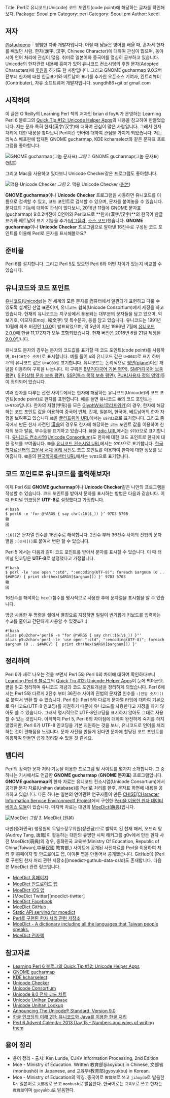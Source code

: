 Title:    Perl로 유니코드(Unicode) 코드 포인트(code point)에 해당하는 글자를 확인해보자.
Package:  Seoul.pm
Category: perl
Category: Seoul.pm
Author:   keedi

저자
-----

[@studioego][twitter-studioego] - 평범한 자바 개발자입니다.
어릴 때 남들은 영어를 배울 때, 혼자서 한자를 배웠던 사람.
한자(漢字, 汉字, Chinese Character)에 대하여 관심이 많으며, 동아시아 언어 처리에 관심이 많음.
취미로 일본어와 중국어를 열심히 공부하고 있습니다.
Unicode의 한자관련 내용에 흥미가 있어 유니코드 컨소시엄의 후원 문자(Adopted Characters)에 [후원][unicode-adoption]을 하기도 한 사람입니다.
그리고 GNOME gucharmap 9.0.2버전부터 한자에 대한 한글표기와 베트남어 표기를 추가한 오픈소스 기여자, 컨트리뷰터(Contributer), 자유 소프트웨어 개발자입니다.
sungdh86+git _at_ gmail.com


시작하며
---------

이 글은 O’Reilly의 Learning Perl 책의 저자인 brian d foy씨가 운영하는 Learning Perl 6 블로그의
[Quick Tip #12: Unicode Helper Apps][home-lp6-quicktip-12]의 내용을 참고하여 만들었습니다.
저는 문자 특히 한자(漢字/汉字)에 대하여 관심이 많은 사람입니다.
그래서 한자 처리에 대한 내용을 찾다보니 Perl이란 언어에 대하여 관심을 가지게 되었습니다.
저는 리눅스 배포판에 탑재된 GNOME gucharmap, KDE kcharselect와 같은 문자표 프로그램을 좋아합니다.

![GNOME gucharmap(그놈 문자표)][img-1-resize]
*그림 1.* GNOME gucharmap(그놈 문자표) ([원본][img-1])

그리고 Mac을 사용하고 있다보니 Unicode Checker같은 프로그램도 좋아합니다.

![맥용 Unicode Checker][img-1-resize]
*그림 2.* 맥용 Unicode Checker ([원본][img-1])

**GNOME gucharmap**이나 **Unicode Checker** 프로그램을 사용하면 유니코드를
이름으로 검색할 수 있고, 코드 포인트로 검색할 수 있으며, 문자를 붙여놓을 수 있습니다.
문자표의 기능에 대하여 관심이 많다보니, 2016년 11월에 GNOME 문자표(gucharmap) 9.0.2버전에
C언어와 Perl코드로 **한자(漢字/汉字)**의 한국어 한글 표기와 베트남어 표기 기능을
추가([버그질라][gucharmap-patch-bug], [소스 코드][gucharmap-patch-source])했습니다.
**GNOME gucharmap**이나 **Unicode Checker** 프로그램으로 알아낸
16진수로 구성된 코드 포인트를 이용해 Perl로 문자를 표시해볼까요?


준비물
-------

Perl 6를 설치합니다.
그리고 Perl 5도 있으면 Perl 6와 어떤 차이가 있는지 비교할 수 있습니다.


유니코드와 코드 포인트
-----------------------

[유니코드(Unicode)][wiki-unicode]는 전 세계의 모든 문자를 컴퓨터에서 일관되게 표현하고 다룰 수 있도록 설계된 산업 표준이며,
유니코드 협회(Unicode Consortium)에서 제정을 하고 있습니다.
현재의 유니코드는 지구상에서 통용되는 대부분의 문자들을 담고 있으며,
악보기호, 이모지(Emoji, 絵文字) 및 특수문자, 등을 담고 있습니다.
유니코드는 1991년 10월에 최초 버전인 [1.0.0][unicode-ver-1.0.0]이 발표되었으며,
약 5년이 지난 1996년 7월에 [유니코드 2.0.0][unicode-ver-2.0.0]에 한글 11,172자가 모두 포함되었습니다.
현재 버전은 2016년 6월 21일 제정된 [9.0.0][unicode-ver-9.0.0]입니다.

유니코드 문자의 경우는 문자의 코드값를 표기할 때 코드 포인트(code point)를 사용하며, `U+[16진수 숫자]`로 표시합니다.
예를 들어 `A`의 유니코드 값은 `U+0041`로 표기 하며 `가`’의 유니코드 값은 `U+AC00로` 표기합니다.
유니코드는 논리적으로 [평면(plane)][wiki-unicode-plane]이란 개념을 이용하여 구획을 나눕니다.
이 구획은 [BMP(다국어 기본 평면)][wiki-unicode-plane-bmp], [SMP(다국어 보충 평면)][wiki-unicode-plane-smp],
[SIP(상형 문자 보충 평면)][wiki-unicode-plane-sip], [SSP(특수 목적 보충 평면)][wiki-unicode-plane-ssp],
[PUA(사용자 정의 영역)][wiki-unicode-plane-pua]등이 정의되어 있습니다.

여러 한자를 다루는 관련 사이트에서는 한자에 해당하는 유니코드(Unicode)의 코드 포인트(code point)로 한자를 표현합니다.
예를 들면 유니코드 `韓`의 코드 포인트는 `U+97D3`입니다.
한자의 자형(字形)을 모은 [GlyphWiki(글리프위키)][glyphwiki]의 경우,
한자에 해당하는 코드 포인트 값을 이용하여 중국어 번체, 간체, 일본어, 한국어, 베트남어의 한자 자형을 보여주고 있습니다
`韓`을 [글리프위키 URL][glyphwiki-u97d3]에서는 `u97d3`으로 표기합니다.
그리고 중국에서 만든 한자 사전인 [漢典][zdic]의 경우도 한자에 해당하는 코드 포인트 값을 이용하여 한자의 뜻과 발음, 부수등을 표기하고 있습니다.
`韓`을 [zdic URL][zdic-u97d3]에서는 `97D3`으로 표기합니다.
[유니코드 컨소시엄(Unicode Consortium)][unicode]도 한자에 대한 코드 포인트로 한자에 대한 정보를 보여줍니다.
`韓`을 [유니코드 컨소시엄 URL][unicode-u97d3]에서는 `97D3`으로 표기합니다.
[한국학자료센터의 고문서 서체 용례 사전][kostma-segment]도 코드 포인트를 이용하여 한자에 대한 정보를 보여줍니다.
`韓`을의 [한국학자료센터 URL][kostma-segment-u97d3]에서는 `97D3`으로 표기합니다.


코드 포인트로 유니코드를 출력해보자!
-------------------------------------

이제 Perl 6로 **GNOME gucharmap**이나 **Unicode Checker**같은 나만의 프로그램을 작성할 수 있습니다.
코드 포인트를 받아서 문자를 표시하는 방법은 다음과 같습니다.
이 때 터미널 인코딩은 **UTF-8**로 설정했다고 가정합니다.

    #!bash
    $ perl6 -e 'for @*ARGS { say chr(:16($_)) }’ 97D3 570B
    韓
    國

`:16()`은 문자열 인수를 16진수로 해석합니다.
2진수 부터 36진수 사이의 진법의 문자열을 `:[숫자]()`로 붙여서 변환 할 수 있습니다.

Perl 5 에서는 다음과 같이 코드 포인트를 받아서 문자를 표시할 수 있습니다.
이 때 터미널 인코딩은 **UTF-8**로 설정했다고 가정합니다.

    #!bash
    $ perl -le 'use open ":std", ":encoding(UTF-8)"; foreach $argnum (0 .. $#ARGV) { print chr(hex($ARGV[$argnum])) }' 97D3 5703
    韓
    國

16진수를 해석하는 `hex()`함수를 명시적으로 사용한 후에 문자열을 표시함을 알 수 있습니다.

방금 사용한 두 명령을 쉘에서 별칭으로 지정하면
일일이 번거롭게 키보드를 입력하는 수고를 줄이고 간단하게 사용할 수 있겠죠? :)

    #!bash
    alias p6u2char='perl6 -e "for @*ARGS { say chr(:16(\$_)) }"'
    alias p5u2char='perl -le 'use open ":std", ":encoding(UTF-8)"; foreach $argnum (0 .. $#ARGV) {  print chr(hex($ARGV[$argnum])) }'


정리하며
---------

Perl 6가 새로 나오는 것을 보면서 Perl 5와 Perl 6의 차이에 대하여 확인하다보니
[Learning Perl 6 블로그][home-lp6]의 [Quick Tip #12: Unicode Helper Apps][home-lp6-quicktip-12]이 눈에 띄더군요.
글을 읽고 정리하며 유니코드 개념과 코드 포인트개념을 정리하게 되었습니다.
Perl 6에서는 Perl 5와 다르게 2진수 부터 36진수 사이의 진법의 문자열 인수를 `:[진법 숫자]()`로 붙여서 변환 할 수 있습니다.
Perl 6는 Perl 5와 다르게 문자열 타입에 대하여 기본으로 유니코드(UTF-8 인코딩)를 지원하기 때문에
유니코드를 사용한다고 지정을 하지 않아도 쓸 수 있습니다.
그래서 명시적으로 UTF-8인코딩을 표시하지 않아도 그대로 사용 할 수 있는 것입니다.
아직까지 Perl 5, Perl 6의 차이점에 대하여 완전하게 숙지를 하지 않았지만,
Perl 6가 UTF-8 인코딩을 기본 지원하는 것을 보니, 유니코드로 언어를 처리하는 것이 편해짐을 느낍니다.
문자 사전을 만들게 된다면 문자에 할당된 코드 포인트를 이용하여 만들면 쉽게 정리할 수 있을 것 같네요.


뱀다리
-------

Perl의 강력한 문자 처리 기능을 이용한 프로그램 및 사이트를 몇가지 소개합니다.
그 중 하나는 기사에서도 언급한 **GNOME gucharmap** (**GNOME 문자표**) 프로그램입니다.
**GNOME gucharmap**의 한자 자료는 유니코드 컨소시엄(Unicode Consortium)에서
공개한 문자 자료(Unihan database)를 Perl로 처리를 한후, 문자표 화면에 내용을 공개하고 있습니다.
다른 하나는 일본의 언어관련 연구자들이 만든 [CHISE(CHaracter Information Service Environment) Project][chise]에서
구현한 [Perl을 이용한 한자 데이터베이스 모듈][chise-perl]이 있습니다.
마지막 차료는 대만의 [MoeDict(萌典)][moedict]입니다.

![MoeDict][img-3-resize]
*그림 3.* MoeDict ([원본][img-3])

대만(중화민국) 행정원의 무임소정무위원(장관급)으로 발탁이 된 천재 해커, 오드리 탕(Audrey Tang, 唐鳳)이 활동하는
대만의 유명한 시빅 해커그룹 g0v에서 만든 한자 사전 MoeDict(萌典)의 경우,
중화민국 교육부(Ministry Of Education, Republic of China[Taiwan],中華民國 教育部,) 사이트에 공개된 사전자료를
Perl을 이용하여 처리 후 홈페이지 및 안드로이드 앱, 아이폰 앱을 만들어서 공개했습니다.
GitHub에 [Perl로 구현된 한자 처리 관련 저장소][moedict-guthub-data-csld]도 존재합니다.
다음은 MoeDict 관련 링크입니다.

- [MoeDict 홈페이지][moedict]
- [MoeDict 안드로이드 앱][moedict-android]
- [MoeDict iOS 앱][moedict-ios]
- [MoeDict Twitter][moedict-tiwtter]
- [MoeDict Facebook][moedict-facebook]
- [MoeDict GitHub][moedict-github]
- [Static API serving for moedict][moedict-github-moedict.tw]
- [Perl로 구현된 한자 처리 관련 저장소][moedict-github-data-csld]
- [MoeDict - A dictionary including all the languages that Taiwan people speaks.][moedict-youtube]
- [MoeDict 전자책][moedict-github-epub]


참고자료
---------

- [Learning Perl 6 블로그의 Quick Tip #12: Unicode Helper Apps][home-lp6-quicktip-12]
- [GNOME gucharmap][gucharmap]
- [KDE kcharselect][kcharselect]
- [Unicode Checker][unicode-checker]
- [Unicode Consortium][unicode]
- [Unicode 9.0 전체 코드 차트][unicode-charts]
- [Unicode Unihan Database][unicode-tr38]
- [Unicode Unihan Lookup][unicode-charts-unihan]
- [Announcing The Unicode® Standard, Version 9.0][unicode-blog-unicode-90]
- [한글 인코딩의 이해 2편: 유니코드와 Java를 이용한 한글 처리][naver-helloworld-unicode]
- [Perl 6 Advent Calendar 2013 Day 15 - Numbers and ways of writing them][perl6-advent-2013-12-15]


용어 정리
----------

- 용어 정리 - 출처: Ken Lunde, CJKV Information Processing, 2nd Edition
- Moe - Ministry of Education. Written 教育部(jiàoyùbù) in Chinese, 文部省(monbushō) in Japanese, and 교육부/教育部(gyoyukbu) in Korean.
- Moe - Ministry of Education의 약칭. 중국어로 `教育部`로 쓰고 `jiàoyùb`로 발음한다.
  일본어로 `文部省`로 쓰고 `monbush`로 발음한다.
  한국어로는 `교육부`로 쓰고 한자는 `教育部`이며 `gyoyukbu`로 발음한다.


[img-1]:                        2016-12-07-1.png
[img-2]:                        2016-12-07-2.png
[img-3]:                        2016-12-07-3.jpg

[img-1-resize]:                 2016-12-07-1_r.png
[img-2-resize]:                 2016-12-07-2_r.png
[img-3-resize]:                 2016-12-07-3_r.jpg

[chise-perl]:                   http://www.chise.org/perl/index.html
[chise]:                        http://www.chise.org/
[glyphwiki-u97d3]:              http://ko.glyphwiki.org/wiki/u97d3
[glyphwiki]:                    http://ko.glyphwiki.org
[gucharmap-patch-bug]:          https://bugzilla.gnome.org/show_bug.cgi?id=773380
[gucharmap-patch-source]:       https://github.com/GNOME/gucharmap/commit/b3614d114bc2158f8e5c4b98797019f3a71d0ba7
[gucharmap]:                    https://wiki.gnome.org/action/show/Apps/Gucharmap
[home-lp6-quicktip-12]:         https://www.learningperl6.com/2016/11/27/quick-tip-12-unicode-helper-apps/
[home-lp6]:                     https://www.learningperl6.com/
[home-perlbrew]:                http://perlbrew.pl/
[kcharselect]:                  https://utils.kde.org/projects/kcharselect/
[kostma-segment-u97d3]:         http://www.kostma.net/segment/segmentList.aspx?unicode=97D3
[kostma-segment]:               http://www.kostma.net/segment/segmentList.aspx
[moedict-android]:              https://goo.gl/MOJVjg
[moedict-facebook]:             https://www.facebook.com/MoeDict/
[moedict-github-data-csld]:     https://github.com/g0v/moedict-data-csld
[moedict-github-epub]:          https://github.com/g0v/moedict-epub
[moedict-github-moedict.tw]:    https://github.com/g0v/moedict.tw
[moedict-github]:               https://github.com/g0v
[moedict-ios]:                  https://goo.gl/rvK7D
[moedict-twitter]:              https://twitter.com/moedict
[moedict-youtube]:              https://www.youtube.com/watch?v=FZTWuMrE4Dg
[moedict]:                      https://moedict.tw/
[naver-helloworld-unicode]:     http://d2.naver.com/helloworld/76650
[perl6-advent-2013-12-15]:      https://perl6advent.wordpress.com/2013/12/15/day-15-numbers-and-ways-of-writing-them/
[twitter-studioego]:            http://twitter.com/#!/studioego
[unicode-adoption]:             http://www.unicode.org/consortium/adopted-characters.html#b5FB7
[unicode-blog-unicode-90]:      http://blog.unicode.org/2016/06/announcing-unicode-standard-version-90.html
[unicode-charts-unihan]:        http://www.unicode.org/charts/unihan.html
[unicode-charts]:               http://www.unicode.org/charts/
[unicode-checker]:              https://earthlingsoft.net/UnicodeChecker/
[unicode-tr38]:                 http://www.unicode.org/reports/tr38/
[unicode-u97d3]:                http://www.unicode.org/cgi-bin/GetUnihanData.pl?codepoint=97D3
[unicode-ver-1.0.0]:            http://www.unicode.org/versions/Unicode1.0.0/
[unicode-ver-2.0.0]:            http://www.unicode.org/versions/Unicode2.0.0/
[unicode-ver-9.0.0]:            http://unicode.org/versions/Unicode9.0.0/
[unicode]:                      http://www.unicode.org
[wiki-unicode-plane-bmp]:       https://en.wikipedia.org/wiki/Plane_(Unicode)#Basic_Multilingual_Plane
[wiki-unicode-plane-pua]:       https://en.wikipedia.org/wiki/Private_Use_Areas#Private_Use_Areas
[wiki-unicode-plane-sip]:       https://en.wikipedia.org/wiki/Plane_(Unicode)#Supplementary_Ideographic_Plane
[wiki-unicode-plane-smp]:       https://en.wikipedia.org/wiki/Plane_(Unicode)#Supplementary_Multilingual_Plane
[wiki-unicode-plane-ssp]:       https://en.wikipedia.org/wiki/Plane_(Unicode)#Supplementary_Special-purpose_Plane
[wiki-unicode-plane]:           https://en.wikipedia.org/wiki/Plane_(Unicode)
[wiki-unicode]:                 https://en.wikipedia.org/wiki/Unicode
[zdic-u97d3]:                   http://www.zdic.net/z/27/js/97D3.htm
[zdic]:                         http://www.zdic.net/
